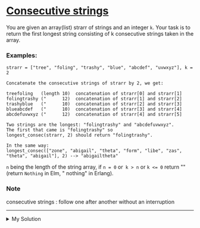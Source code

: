 # [Consecutive strings](https://www.codewars.com/kata/56a5d994ac971f1ac500003e)

You are given an array(list) strarr of strings and an integer `k`. Your task is to return the first longest string
consisting of k consecutive strings taken in the array.

### Examples:

```
strarr = ["tree", "foling", "trashy", "blue", "abcdef", "uvwxyz"], k = 2

Concatenate the consecutive strings of strarr by 2, we get:

treefoling   (length 10)  concatenation of strarr[0] and strarr[1]
folingtrashy ("      12)  concatenation of strarr[1] and strarr[2]
trashyblue   ("      10)  concatenation of strarr[2] and strarr[3]
blueabcdef   ("      10)  concatenation of strarr[3] and strarr[4]
abcdefuvwxyz ("      12)  concatenation of strarr[4] and strarr[5]

Two strings are the longest: "folingtrashy" and "abcdefuvwxyz".
The first that came is "folingtrashy" so
longest_consec(strarr, 2) should return "folingtrashy".

In the same way:
longest_consec(["zone", "abigail", "theta", "form", "libe", "zas", "theta", "abigail"], 2) --> "abigailtheta"
```

`n` being the length of the string array, if `n = 0` or` k > n` or `k <= 0` return "" (return `Nothing` in Elm, "
nothing" in Erlang).

### Note

consecutive strings : follow one after another without an interruption

---

<details><summary>My Solution</summary>

```js
function longestConsec(arr, k) {
  // Check for invalid input conditions: empty array, k greater than array length, or non-positive k
  if (arr.length === 0 || k > arr.length || k <= 0) return ''

  let consecStr = '' // Variable to store the current consecutive string
  let longestStr = '' // Variable to store the longest consecutive string

  // Iterate through the array to find the longest consecutive string
  for (let i = 0; i <= arr.length - k; i++) {
    consecStr = arr.slice(i, i + k)

    // Compare the length of the current consecutive string with the longest one found so far
    if (consecStr.join('').length > longestStr.length) {
      longestStr = consecStr.join('')
    }
  }

  return longestStr // Return the longest consecutive string
}
```

</details>
